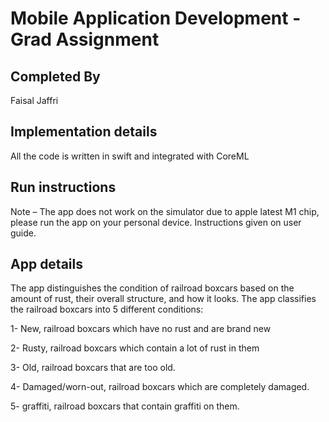 # Mobile Application Development - Grad Assignment

## Completed By
Faisal Jaffri

## Implementation details
All the code is written in swift and integrated with CoreML

## Run instructions

Note – The app does not work on the simulator due to apple latest M1 chip, please run the app on your personal device. Instructions given on
user guide.

## App details

The app distinguishes the condition of railroad boxcars based on the amount of rust, their overall structure, and how it looks.
The app classifies the railroad boxcars into 5 different conditions:

1- New, railroad boxcars which have no rust and are brand new

2- Rusty, railroad boxcars which contain a lot of rust in them

3- Old, railroad boxcars that are too old.

4- Damaged/worn-out, railroad boxcars which are completely damaged.

5- graffiti, railroad boxcars that contain graffiti on them.
